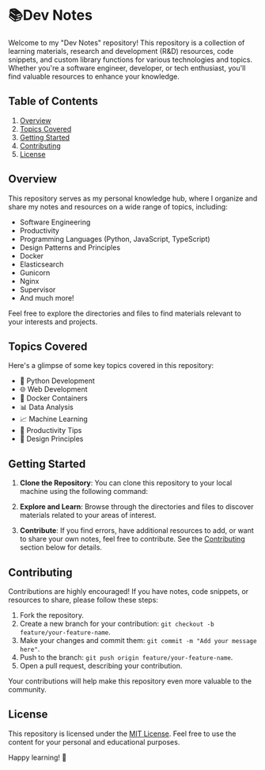 # 📚Dev Notes 

Welcome to my "Dev Notes" repository! This repository is a collection of learning materials, research and development (R&D) resources, code snippets, and custom library functions for various technologies and topics. Whether you're a software engineer, developer, or tech enthusiast, you'll find valuable resources to enhance your knowledge.

## Table of Contents

1. [Overview](#overview)
2. [Topics Covered](#topics-covered)
3. [Getting Started](#getting-started)
4. [Contributing](#contributing)
5. [License](#license)

## Overview

This repository serves as my personal knowledge hub, where I organize and share my notes and resources on a wide range of topics, including:

- Software Engineering
- Productivity
- Programming Languages (Python, JavaScript, TypeScript)
- Design Patterns and Principles
- Docker
- Elasticsearch
- Gunicorn
- Nginx
- Supervisor
- And much more!

Feel free to explore the directories and files to find materials relevant to your interests and projects.

## Topics Covered

Here's a glimpse of some key topics covered in this repository:

- 🐍 Python Development
- 🌐 Web Development
- 🐳 Docker Containers
- 📊 Data Analysis
- 📈 Machine Learning
- 🚀 Productivity Tips
- 🎨 Design Principles

## Getting Started

1. **Clone the Repository**: You can clone this repository to your local machine using the following command:



2. **Explore and Learn**: Browse through the directories and files to discover materials related to your areas of interest.

3. **Contribute**: If you find errors, have additional resources to add, or want to share your own notes, feel free to contribute. See the [Contributing](#contributing) section below for details.

## Contributing

Contributions are highly encouraged! If you have notes, code snippets, or resources to share, please follow these steps:

1. Fork the repository.
2. Create a new branch for your contribution: `git checkout -b feature/your-feature-name`.
3. Make your changes and commit them: `git commit -m "Add your message here"`.
4. Push to the branch: `git push origin feature/your-feature-name`.
5. Open a pull request, describing your contribution.

Your contributions will help make this repository even more valuable to the community.

## License

This repository is licensed under the [MIT License](LICENSE). Feel free to use the content for your personal and educational purposes.

Happy learning! 🚀
